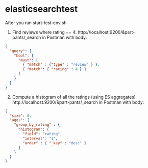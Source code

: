 # elasticsearchtest

After you run start-test-env.sh

1. Find reviews where rating == 4:
http://localhost:9200/&part-pants/_search
 in Postman with body:
```json
{
  "query": {
    "bool": {
      "must": [
        { "match" : {"type" : "review" } },
        { "match": { "rating" : 4 } }
      ]
    }
  }
}
```

2. Compute a histogram of all the ratings (using ES aggregates)
http://localhost:9200/&part-pants/_search
in Postman with body:
```json
{
  "size": 0,
  "aggs": {
    "group_by_rating" : {
      "histogram": {
        "field": "rating",
        "interval": "1",
        "order" : { "_key" : "desc" }
      }
    }
  }
}
```
